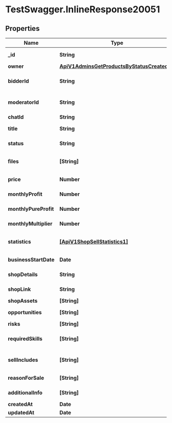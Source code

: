 # TestSwagger.InlineResponse20051

## Properties

Name | Type | Description | Notes
------------ | ------------- | ------------- | -------------
**_id** | **String** | GUID магазина на продажу. | [optional] 
**owner** | [**ApiV1AdminsGetProductsByStatusCreatedBy**](ApiV1AdminsGetProductsByStatusCreatedBy.md) |  | [optional] 
**bidderId** | **String** | GUID покупателя магазина | [optional] 
**moderatorId** | **String** | GUID модератора магазина | [optional] 
**chatId** | **String** | GUID чата | [optional] 
**title** | **String** | Имя магазина для продажи | [optional] 
**status** | **String** | Статус магазина для продажи | [optional] 
**files** | **[String]** | Файлы, которые привязаны к магазину | [optional] 
**price** | **Number** | Стоимость магазина | [optional] 
**monthlyProfit** | **Number** | Ежемесячная прибыль | [optional] 
**monthlyPureProfit** | **Number** | Ежемесячная чистая прибыль | [optional] 
**monthlyMultiplier** | **Number** | Ежемесячный множитель | [optional] 
**statistics** | [**[ApiV1ShopSellStatistics1]**](ApiV1ShopSellStatistics1.md) | Статистика магазина по месяцам | [optional] 
**businessStartDate** | **Date** | Дата создания бизнеса | [optional] 
**shopDetails** | **String** | Детали магазина | [optional] 
**shopLink** | **String** | Ссылка магазина | [optional] 
**shopAssets** | **[String]** | Массив активов | [optional] 
**opportunities** | **[String]** | Массив возможностей | [optional] 
**risks** | **[String]** | Массив рисков | [optional] 
**requiredSkills** | **[String]** | Массив требуемых навыков | [optional] 
**sellIncludes** | **[String]** | Поддержка продавца включает | [optional] 
**reasonForSale** | **[String]** | Причины продажи | [optional] 
**additionalInfo** | **[String]** | Дополнительная информация | [optional] 
**createdAt** | **Date** | Дата создания | [optional] 
**updatedAt** | **Date** | Дата изменения | [optional] 


